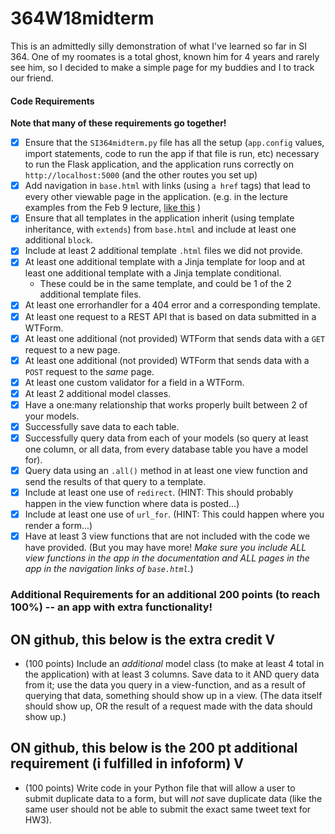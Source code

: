 # 364W18midterm

This is an admittedly silly demonstration of what I've learned so far in SI 364. One of my roomates is a total ghost, known him for 4 years and rarely see him, so I decided to make a simple page for my buddies and I to track our friend. 

#### Code Requirements

**Note that many of these requirements go together!**

- [x] Ensure that the `SI364midterm.py` file has all the setup (`app.config` values, import statements, code to run the app if that file is run, etc) necessary to run the Flask application, and the application runs correctly on `http://localhost:5000` (and the other routes you set up)
- [x] Add navigation in `base.html` with links (using `a href` tags) that lead to every other viewable page in the application. (e.g. in the lecture examples from the Feb 9 lecture, [like this](https://www.dropbox.com/s/hjcls4cfdkqwy84/Screenshot%202018-02-15%2013.26.32.png?dl=0) )
- [x] Ensure that all templates in the application inherit (using template inheritance, with `extends`) from `base.html` and include at least one additional `block`.
- [x] Include at least 2 additional template `.html` files we did not provide.
- [x] At least one additional template with a Jinja template for loop and at least one additional template with a Jinja template conditional.
    - These could be in the same template, and could be 1 of the 2 additional template files.
- [x] At least one errorhandler for a 404 error and a corresponding template.
- [x] At least one request to a REST API that is based on data submitted in a WTForm.
- [x] At least one additional (not provided) WTForm that sends data with a `GET` request to a new page.
- [x] At least one additional (not provided) WTForm that sends data with a `POST` request to the *same* page.
- [x] At least one custom validator for a field in a WTForm.
- [x] At least 2 additional model classes.
- [x] Have a one:many relationship that works properly built between 2 of your models.
- [x] Successfully save data to each table.
- [x] Successfully query data from each of your models (so query at least one column, or all data, from every database table you have a model for).
- [x] Query data using an `.all()` method in at least one view function and send the results of that query to a template.
- [x] Include at least one use of `redirect`. (HINT: This should probably happen in the view function where data is posted...)
- [x] Include at least one use of `url_for`. (HINT: This could happen where you render a form...)
- [x] Have at least 3 view functions that are not included with the code we have provided. (But you may have more! *Make sure you include ALL view functions in the app in the documentation and ALL pages in the app in the navigation links of `base.html`.*)

### Additional Requirements for an additional 200 points (to reach 100%) -- an app with extra functionality!

## ON github, this below is the extra credit V 

* (100 points) Include an *additional* model class (to make at least 4 total in the application) with at least 3 columns. Save data to it AND query data from it; use the data you query in a view-function, and as a result of querying that data, something should show up in a view. (The data itself should show up, OR the result of a request made with the data should show up.)

## ON github, this below is the 200 pt additional requirement (i fulfilled in infoform) V 

* (100 points) Write code in your Python file that will allow a user to submit duplicate data to a form, but will *not* save duplicate data (like the same user should not be able to submit the exact same tweet text for HW3).
